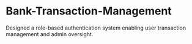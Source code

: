 # Bank-Transaction-Management
Designed a role-based authentication system enabling user transaction management and admin oversight. 
